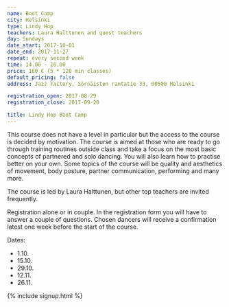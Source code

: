 ```yaml
---
name: Boot Camp
city: Helsinki
type: Lindy Hop
teachers: Laura Halttunen and quest teachers
day: Sundays
date_start: 2017-10-01
date_end: 2017-11-27
repeat: every second week
time: 14.00 - 16.00
price: 160 € (5 * 120 min classes)
default_pricing: false
address: Jazz Factory, Sörnäisten rantatie 33, 00500 Helsinki

registration_open: 2017-08-29
registration_close: 2017-09-20

title: Lindy Hop Boot Camp
---
```


This course does not have a level in particular but the access to the course is decided by motivation. The course is aimed at those who are ready to  go through training routines outside class and take a focus on the most basic concepts of partnered and solo dancing. You will also learn how to practise better on your own. Some topics of the course will be quality and aesthetics of movement, body posture, partner communication, performing and many more.

The course is led by Laura Halttunen, but other top teachers are invited frequently.

Registration alone or in couple. In the registration form you will have to answer a couple of questions. Chosen dancers will receive a confirmation latest one week before the start of the course.

Dates:
- 1.10.
- 15.10.
- 29.10.
- 12.11.
- 26.11.

{% include signup.html %}

